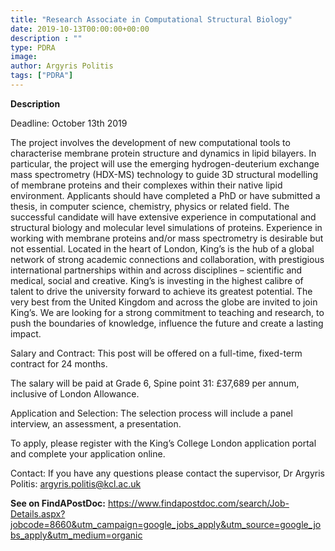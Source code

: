 ```yaml
---
title: "Research Associate in Computational Structural Biology"
date: 2019-10-13T00:00:00+00:00
description : ""
type: PDRA
image:
author: Argyris Politis
tags: ["PDRA"]
---
```

**Description**

Deadline: October 13th 2019

The project involves the development of new computational tools to characterise membrane protein structure and dynamics in lipid bilayers. In particular, the project will use the emerging hydrogen-deuterium exchange mass spectrometry (HDX-MS) technology to guide 3D structural modelling of membrane proteins and their complexes within their native lipid environment. Applicants should have completed a PhD or have submitted a thesis, in computer science, chemistry, physics or related field. The successful candidate will have extensive experience in computational and structural biology and molecular level simulations of proteins. Experience in working with membrane proteins and/or mass spectrometry is desirable but not essential.
Located in the heart of London, King’s is the hub of a global network of strong academic connections and collaboration, with prestigious international partnerships within and across disciplines – scientific and medical, social and creative. King’s is investing in the highest calibre of talent to drive the university forward to achieve its greatest potential. The very best from the United Kingdom and across the globe are invited to join King’s. We are looking for a strong commitment to teaching and research, to push the boundaries of knowledge, influence the future and create a lasting impact.

Salary and Contract:
This post will be offered on a full-time, fixed-term contract for 24 months.

The salary will be paid at Grade 6, Spine point 31: £37,689 per annum, inclusive of London Allowance.

Application and Selection:
The selection process will include a panel interview, an assessment, a presentation.

To apply, please register with the King’s College London application portal and complete your application online.

Contact:
If you have any questions please contact the supervisor, Dr Argyris Politis: argyris.politis@kcl.ac.uk

**See on FindAPostDoc:** https://www.findapostdoc.com/search/Job-Details.aspx?jobcode=8660&utm_campaign=google_jobs_apply&utm_source=google_jobs_apply&utm_medium=organic
